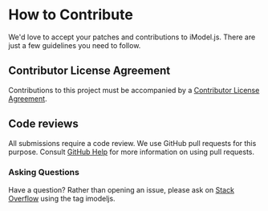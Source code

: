 # How to Contribute

We'd love to accept your patches and contributions to iModel.js. There are
just a few guidelines you need to follow.

## Contributor License Agreement

Contributions to this project must be accompanied by a [Contributor License
Agreement](https://en.wikipedia.org/wiki/Contributor_License_Agreement).

## Code reviews

All submissions require a code review. We use GitHub pull requests for this purpose. Consult
[GitHub Help](https://help.github.com/articles/about-pull-requests/) for more
information on using pull requests.

### Asking Questions

Have a question? Rather than opening an issue, please ask on [Stack Overflow](https://stackoverflow.com/tags/imodeljs) using the tag imodeljs.
